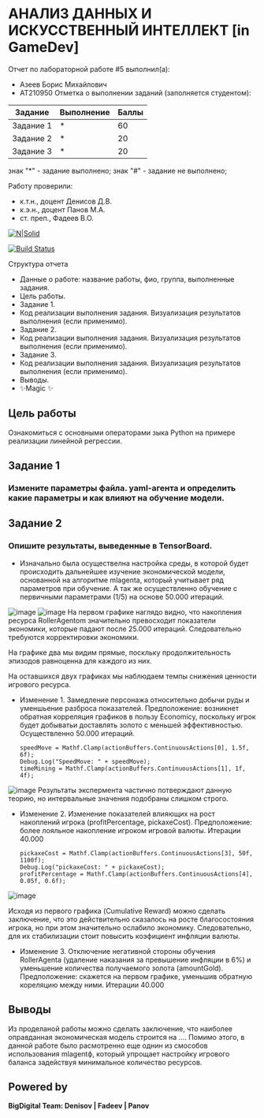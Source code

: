 # АНАЛИЗ ДАННЫХ И ИСКУССТВЕННЫЙ ИНТЕЛЛЕКТ [in GameDev]
Отчет по лабораторной работе #5 выполнил(а):
- Азеев Борис Михайлович
- АТ210950
Отметка о выполнении заданий (заполняется студентом):

| Задание | Выполнение | Баллы |
| ------ | ------ | ------ |
| Задание 1 | * | 60 |
| Задание 2 | * | 20 |
| Задание 3 | * | 20 |

знак "*" - задание выполнено; знак "#" - задание не выполнено;

Работу проверили:
- к.т.н., доцент Денисов Д.В.
- к.э.н., доцент Панов М.А.
- ст. преп., Фадеев В.О.

[![N|Solid](https://cldup.com/dTxpPi9lDf.thumb.png)](https://nodesource.com/products/nsolid)

[![Build Status](https://travis-ci.org/joemccann/dillinger.svg?branch=master)](https://travis-ci.org/joemccann/dillinger)

Структура отчета

- Данные о работе: название работы, фио, группа, выполненные задания.
- Цель работы.
- Задание 1.
- Код реализации выполнения задания. Визуализация результатов выполнения (если применимо).
- Задание 2.
- Код реализации выполнения задания. Визуализация результатов выполнения (если применимо).
- Задание 3.
- Код реализации выполнения задания. Визуализация результатов выполнения (если применимо).
- Выводы.
- ✨Magic ✨

## Цель работы
Ознакомиться с основными операторами зыка Python на примере реализации линейной регрессии.

## Задание 1
### Измените параметры файла. yaml-агента и определить какие параметры и как влияют на обучение модели.
## Задание 2
### Опишите результаты, выведенные в TensorBoard.
- Изначально была осуществелна настройка среды, в которой будет происходить дальнейшее изучение экономической модели, основанной на алгоритме mlagenta, который учитывает ряд параметров при обучение. А так же осуществленно обучение с первичными параметрами (1/5) на основе 50.000 итераций.

![image](https://user-images.githubusercontent.com/114149527/205102984-26d466af-605c-4b8c-ad6d-5167c52e3052.png)
![image](https://user-images.githubusercontent.com/114149527/205111409-7a0c6ec8-1fff-4174-8e10-7f9edf5b829c.png)
На первом графике наглядо видно, что накопления ресурса RollerAgentom значительно превосходит показатели экономики, которые падают после 25.000 итераций. Следовательно требуются корректировки экономики.

На графике два мы видим прямые, поскльку продолжительность эпизодов равноценна для каждого из них.

На оставшихся двух графиках мы наблюдаем темпы снижения ценности игрового ресурса.

- Изменение 1. Замедление персонажа относительно добычи руды и уменшьение разброса показателей. Предположение: возникнет обратная корреляция графиков в пользу Economicy, поскольку игрок будет добыватьи доставлять золото с меньшей эффективностью. Осуществленно 50.000 итераций.

      speedMove = Mathf.Clamp(actionBuffers.ContinuousActions[0], 1.5f, 6f);
      Debug.Log("SpeedMove: " + speedMove);
      timeMining = Mathf.Clamp(actionBuffers.ContinuousActions[1], 1f, 4f);

![image](https://user-images.githubusercontent.com/114149527/205115220-b8bcaa3c-8703-4db5-a81f-2ecfb3c47377.png)
Результаты экспермента частично потверждают данную теорию, но интервальные значения подобраны слишком строго.


- Изменение 2. Изменение показателей влияющих на рост накоплений игрока (profitPercentage, pickaxeСost). Предположение: более лояльное накопление игроком игровой валюты. Итерации 40.000
      
      pickaxeСost = Mathf.Clamp(actionBuffers.ContinuousActions[3], 50f, 1100f);
      Debug.Log("pickaxeСost: " + pickaxeСost);
      profitPercentage = Mathf.Clamp(actionBuffers.ContinuousActions[4], 0.05f, 0.6f);
      
![image](https://user-images.githubusercontent.com/114149527/205129591-6ce1314d-4893-4b48-94f4-53467101bcdc.png)

Исходя из первого графика (Cumulative Reward) можно сделать заключение, что это действительно сказалось на росте благосостояния игрока, но при этом значительно ослабило экономику. Следовательно, для их стабилизации стоит повысить коэфициент инфляции валюты.


- Изменение 3. Отключение негативной стороны обучения RollerAgenta (удаление наказания за превышение инфляции в 6%) и уменьшение количества получаемого золота (amountGold). Предположение: скажется на первом графике, уменьшив обратную кореляцию между ними. Итерации 40.000

## Выводы
Из проделаной работы можно сделать заключение, что наиболее оправданная экономическая модель строится на .... Помимо этого, в данной работе было расмотренно еще однин из смособов использования mlagentф, который упрощает настройку игрового баланса задействуя минимальное количество ресурсов.

## Powered by

**BigDigital Team: Denisov | Fadeev | Panov**
